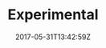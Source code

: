 ---
date: 2017-05-31T13:42:59Z
description: "Experimental"
identifier: "experimental"
title: "Experimental"
weight: "4"
teaser_image: "tempelhof-floodlight.md"
---